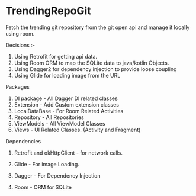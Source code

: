 # TrendingRepoGit

Fetch the trending git repository from the git open api and manage it locally using room.

Decisions :-
1. Using Retrofit for getting api data.
2. Using Room ORM to map the SQLite data to java/kotlin Objects.
3. Using Dagger2 for dependency injection to provide loose coupling
4. Using Glide for loading image from the URL

Packages

1. DI package - All Dagger DI related classes
2. Extension - Add Custom extension classes
3. LocalDataBase - For Room Related Activities
4. Repository - All Repositories
5. ViewModels - All ViewModel Classes
6. Views - UI Related Classes. (Activity and Fragment)

Dependencies

1. Retrofit and okHttpClient - for network calls.

2. Glide - For image Loading.

3. Dagger - For Dependency Injection

4. Room - ORM for SQLite
